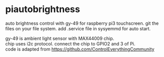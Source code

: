 # piautobrightness
auto brightness control with gy-49 for raspberry pi3 touchscreen. git the files on your file system. add .service file in sysyemmd for auto start. 

gy-49 is ambient light sensor with MAX44009 chip.  
chip uses i2c protocol. connect the chip to GPIO2 and 3 of Pi.  
code is adapted from https://github.com/ControlEverythingCommunity
